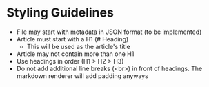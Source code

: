 # Styling Guidelines
- File may start with metadata in JSON format (to be implemented)
- Article must start with a H1 (# Heading)
    - This will be used as the article's title
- Article may not contain more than one H1
- Use headings in order (H1 > H2 > H3)
- Do not add additional line breaks (\<br>) in front of headings. The markdown renderer will add padding anyways